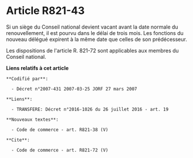 # Article R821-43

Si un siège du Conseil national devient vacant avant la date normale du renouvellement, il est pourvu dans le délai de trois
mois. Les fonctions du nouveau délégué expirent à la même date que celles de son prédécesseur.

Les dispositions de l'article R. 821-72 sont applicables aux membres du Conseil national.

**Liens relatifs à cet article**

	**Codifié par**:

	  - Décret n°2007-431 2007-03-25 JORF 27 mars 2007

	**Liens**:

	  - TRANSFERE: Décret n°2016-1026 du 26 juillet 2016 - art. 19

	**Nouveaux textes**:

	  - Code de commerce - art. R821-38 (V)

	**Cite**:

	  - Code de commerce - art. R821-72 (V)
